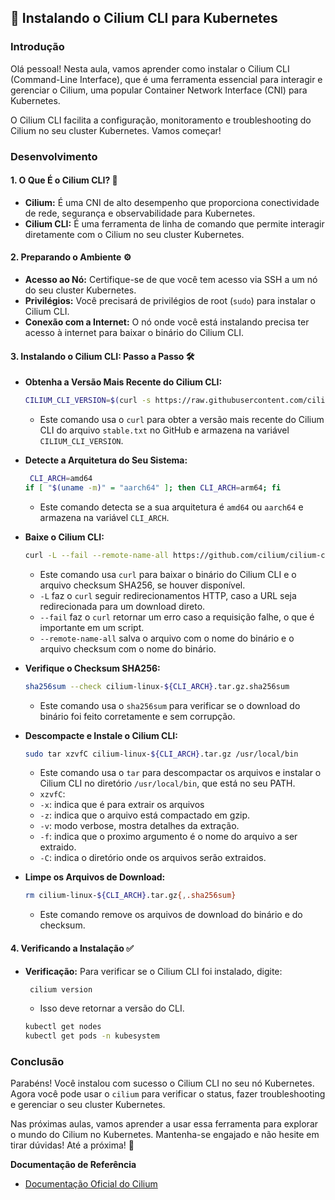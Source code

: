 ## 🚀 Instalando o Cilium CLI para Kubernetes

### Introdução

Olá pessoal! Nesta aula, vamos aprender como instalar o Cilium CLI (Command-Line Interface), que é uma ferramenta essencial para interagir e gerenciar o Cilium, uma popular Container Network Interface (CNI) para Kubernetes.

O Cilium CLI facilita a configuração, monitoramento e troubleshooting do Cilium no seu cluster Kubernetes. Vamos começar!

### Desenvolvimento

#### 1. O Que É o Cilium CLI? 🤔

*   **Cilium:** É uma CNI de alto desempenho que proporciona conectividade de rede, segurança e observabilidade para Kubernetes.
*   **Cilium CLI:** É uma ferramenta de linha de comando que permite interagir diretamente com o Cilium no seu cluster Kubernetes.

#### 2. Preparando o Ambiente ⚙️

*   **Acesso ao Nó:** Certifique-se de que você tem acesso via SSH a um nó do seu cluster Kubernetes.
*   **Privilégios:** Você precisará de privilégios de root (`sudo`) para instalar o Cilium CLI.
*   **Conexão com a Internet:** O nó onde você está instalando precisa ter acesso à internet para baixar o binário do Cilium CLI.

#### 3. Instalando o Cilium CLI: Passo a Passo 🛠️

*   **Obtenha a Versão Mais Recente do Cilium CLI:**

    ```bash
    CILIUM_CLI_VERSION=$(curl -s https://raw.githubusercontent.com/cilium/cilium-cli/main/stable.txt)
    ```
    *  Este comando usa o `curl` para obter a versão mais recente do Cilium CLI do arquivo `stable.txt` no GitHub e armazena na variável `CILIUM_CLI_VERSION`.
*   **Detecte a Arquitetura do Seu Sistema:**

    ```bash
     CLI_ARCH=amd64
    if [ "$(uname -m)" = "aarch64" ]; then CLI_ARCH=arm64; fi
    ```
    *   Este comando detecta se a sua arquitetura é `amd64` ou `aarch64` e armazena na variável `CLI_ARCH`.
*   **Baixe o Cilium CLI:**

    ```bash
    curl -L --fail --remote-name-all https://github.com/cilium/cilium-cli/releases/download/${CILIUM_CLI_VERSION}/cilium-linux-${CLI_ARCH}.tar.gz{,.sha256sum}
    ```
    *   Este comando usa `curl` para baixar o binário do Cilium CLI e o arquivo checksum SHA256, se houver disponível.
    *   `-L` faz o `curl` seguir redirecionamentos HTTP, caso a URL seja redirecionada para um download direto.
    *   `--fail` faz o `curl` retornar um erro caso a requisição falhe, o que é importante em um script.
    *   `--remote-name-all` salva o arquivo com o nome do binário e o arquivo checksum com o nome do binário.
*   **Verifique o Checksum SHA256:**

    ```bash
    sha256sum --check cilium-linux-${CLI_ARCH}.tar.gz.sha256sum
    ```
    *   Este comando usa o `sha256sum` para verificar se o download do binário foi feito corretamente e sem corrupção.
*   **Descompacte e Instale o Cilium CLI:**

    ```bash
    sudo tar xzvfC cilium-linux-${CLI_ARCH}.tar.gz /usr/local/bin
    ```
    *  Este comando usa o `tar` para descompactar os arquivos e instalar o Cilium CLI no diretório `/usr/local/bin`, que está no seu PATH.
    *   `xzvfC`:
      *  `-x`: indica que é para extrair os arquivos
       *  `-z`: indica que o arquivo está compactado em gzip.
       *  `-v`: modo verbose, mostra detalhes da extração.
       *  `-f`: indica que o proximo argumento é o nome do arquivo a ser extraido.
       *  `-C`: indica o diretório onde os arquivos serão extraidos.
*   **Limpe os Arquivos de Download:**

    ```bash
    rm cilium-linux-${CLI_ARCH}.tar.gz{,.sha256sum}
    ```
    *   Este comando remove os arquivos de download do binário e do checksum.

#### 4. Verificando a Instalação ✅

*   **Verificação:**
     Para verificar se o Cilium CLI foi instalado, digite:
     ```bash
      cilium version
     ```
     *   Isso deve retornar a versão do CLI.

    ```bash
    kubectl get nodes
    kubectl get pods -n kubesystem
    ```

### Conclusão

Parabéns! Você instalou com sucesso o Cilium CLI no seu nó Kubernetes. Agora você pode usar o `cilium` para verificar o status, fazer troubleshooting e gerenciar o seu cluster Kubernetes.

Nas próximas aulas, vamos aprender a usar essa ferramenta para explorar o mundo do Cilium no Kubernetes. Mantenha-se engajado e não hesite em tirar dúvidas! Até a próxima! 👋

**Documentação de Referência**

*   [Documentação Oficial do Cilium](https://docs.cilium.io/en/latest/installation/k8s-install-kubeadm/#create-the-cluster)
